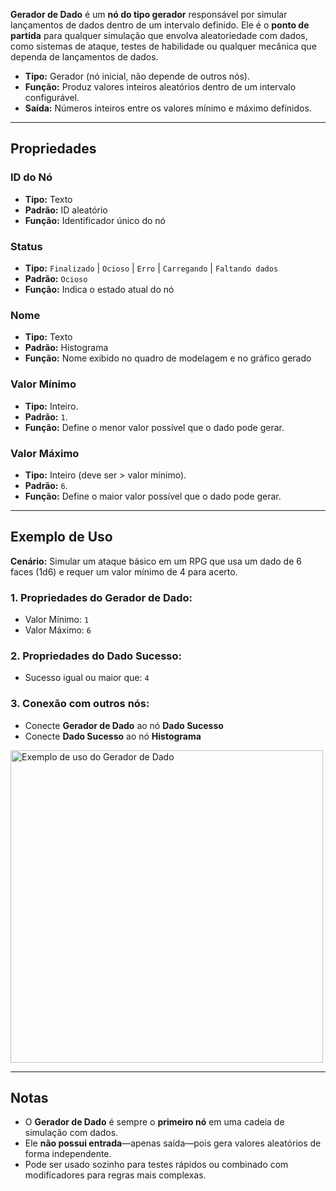 **Gerador de Dado** é um **nó do tipo gerador** responsável por simular lançamentos de dados dentro de um intervalo definido. Ele é o **ponto de partida** para qualquer simulação que envolva aleatoriedade com dados, como sistemas de ataque, testes de habilidade ou qualquer mecânica que dependa de lançamentos de dados.

- **Tipo:** Gerador (nó inicial, não depende de outros nós).
- **Função:** Produz valores inteiros aleatórios dentro de um intervalo configurável.
- **Saída:** Números inteiros entre os valores mínimo e máximo definidos.

---

## **Propriedades**

### **ID do Nó**

- **Tipo:** Texto
- **Padrão:** ID aleatório
- **Função:** Identificador único do nó

### **Status**

- **Tipo:** `Finalizado` | `Ocioso` | `Erro` | `Carregando` | `Faltando dados`
- **Padrão:** `Ocioso`
- **Função:** Indica o estado atual do nó

### **Nome**

- **Tipo:** Texto
- **Padrão:** Histograma
- **Função:** Nome exibido no quadro de modelagem e no gráfico gerado

### **Valor Mínimo**

- **Tipo:** Inteiro.
- **Padrão:** `1`.
- **Função:** Define o menor valor possível que o dado pode gerar.

### **Valor Máximo**

- **Tipo:** Inteiro (deve ser > valor mínimo).
- **Padrão:** `6`.
- **Função:** Define o maior valor possível que o dado pode gerar.

---

## **Exemplo de Uso**

**Cenário:** Simular um ataque básico em um RPG que usa um dado de 6 faces (1d6) e requer um valor mínimo de 4 para acerto.

### **1. Propriedades do Gerador de Dado:**

- Valor Mínimo: `1`
- Valor Máximo: `6`

### **2. Propriedades do Dado Sucesso:**

- Sucesso igual ou maior que: `4`

### **3. Conexão com outros nós:**

- Conecte **Gerador de Dado** ao nó **Dado Sucesso**
- Conecte **Dado Sucesso** ao nó **Histograma**

<img src="/images/generator-success.png" width="500px" alt="Exemplo de uso do Gerador de Dado"/>

---

## **Notas**

- O **Gerador de Dado** é sempre o **primeiro nó** em uma cadeia de simulação com dados.
- Ele **não possui entrada**—apenas saída—pois gera valores aleatórios de forma independente.
- Pode ser usado sozinho para testes rápidos ou combinado com modificadores para regras mais complexas.
